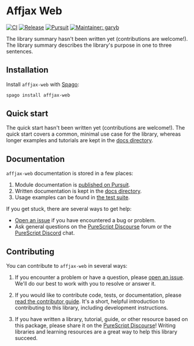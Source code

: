 # Affjax Web

[![CI](https://github.com/purescript-contrib/purescript-affjax-web/workflows/CI/badge.svg?branch=main)](https://github.com/purescript-contrib/purescript-affjax-web/actions?query=workflow%3ACI+branch%3Amain)
[![Release](https://img.shields.io/github/release/purescript-contrib/purescript-affjax-web.svg)](https://github.com/purescript-contrib/purescript-affjax-web/releases)
[![Pursuit](https://pursuit.purescript.org/packages/purescript-affjax-web/badge)](https://pursuit.purescript.org/packages/purescript-affjax-web)
[![Maintainer: garyb](https://img.shields.io/badge/maintainer-garyb-teal.svg)](https://github.com/garyb)

The library summary hasn't been written yet (contributions are welcome!). The library summary describes the library's purpose in one to three sentences.

## Installation

Install `affjax-web` with [Spago](https://github.com/purescript/spago):

```sh
spago install affjax-web
```

## Quick start

The quick start hasn't been written yet (contributions are welcome!). The quick start covers a common, minimal use case for the library, whereas longer examples and tutorials are kept in the [docs directory](./docs).

## Documentation

`affjax-web` documentation is stored in a few places:

1. Module documentation is [published on Pursuit](https://pursuit.purescript.org/packages/purescript-affjax-web).
2. Written documentation is kept in the [docs directory](./docs).
3. Usage examples can be found in [the test suite](./test).

If you get stuck, there are several ways to get help:

- [Open an issue](https://github.com/purescript-contrib/purescript-affjax-web/issues) if you have encountered a bug or problem.
- Ask general questions on the [PureScript Discourse](https://discourse.purescript.org) forum or the [PureScript Discord](https://discord.com/invite/sMqwYUbvz6) chat.

## Contributing

You can contribute to `affjax-web` in several ways:

1. If you encounter a problem or have a question, please [open an issue](https://github.com/purescript-contrib/purescript-affjax-web/issues). We'll do our best to work with you to resolve or answer it.

2. If you would like to contribute code, tests, or documentation, please [read the contributor guide](./CONTRIBUTING.md). It's a short, helpful introduction to contributing to this library, including development instructions.

3. If you have written a library, tutorial, guide, or other resource based on this package, please share it on the [PureScript Discourse](https://discourse.purescript.org)! Writing libraries and learning resources are a great way to help this library succeed.
